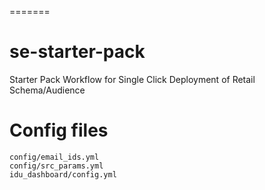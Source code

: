 =======
# se-starter-pack

Starter Pack Workflow for Single Click Deployment of Retail Schema/Audience

# Config files

```
config/email_ids.yml
config/src_params.yml
idu_dashboard/config.yml
```
